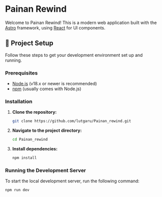 # Painan Rewind

Welcome to Painan Rewind! This is a modern web application built with the [Astro](https://astro.build/) framework, using [React](https://react.dev/) for UI components.

## 🚀 Project Setup

Follow these steps to get your development environment set up and running.

### Prerequisites

-   [Node.js](https://nodejs.org/) (v18.x or newer is recommended)
-   [npm](https://www.npmjs.com/) (usually comes with Node.js)

### Installation

1.  **Clone the repository:**
    ```bash
    git clone https://github.com/lutgaru/Painan_rewind.git
    ```

2.  **Navigate to the project directory:**
    ```bash
    cd Painan_rewind
    ```

3.  **Install dependencies:**
    ```bash
    npm install
    ```

### Running the Development Server

To start the local development server, run the following command:

```bash
npm run dev
